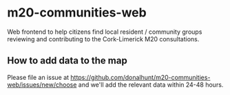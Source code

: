 # m20-communities-web
Web frontend to help citizens find local resident / community groups reviewing and contributing to the Cork-Limerick M20 consultations.


## How to add data to the map

Please file an issue at https://github.com/donalhunt/m20-communities-web/issues/new/choose and we'll add the relevant data within 24-48 hours.
